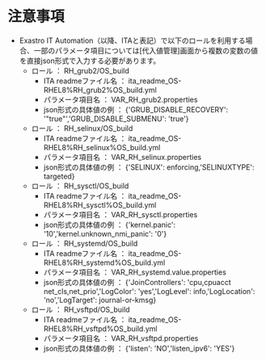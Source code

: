 # 注意事項

* Exastro IT Automation（以降、ITAと表記）で以下のロールを利用する場合、一部のパラメータ項目については[代入値管理]画面から複数の変数の値を直接json形式で入力する必要があります。 
  * ロール ： RH_grub2/OS_build  
    * ITA readmeファイル名 ： ita_readme_OS-RHEL8%RH_grub2%OS_build.yml  
    * パラメータ項目名 ： VAR_RH_grub2.properties  
    * json形式の具体値の例 ：  {'GRUB_DISABLE_RECOVERY': '"true"','GRUB_DISABLE_SUBMENU': 'true'}
  * ロール ： RH_selinux/OS_build  
    * ITA readmeファイル名 ： ita_readme_OS-RHEL8%RH_selinux%OS_build.yml  
    * パラメータ項目名 ： VAR_RH_selinux.properties  
    * json形式の具体値の例 ：  {'SELINUX': enforcing,'SELINUXTYPE': targeted}
  * ロール ： RH_sysctl/OS_build  
    * ITA readmeファイル名 ： ita_readme_OS-RHEL8%RH_sysctl%OS_build.yml  
    * パラメータ項目名 ： VAR_RH_sysctl.properties  
    * json形式の具体値の例 ：  {'kernel.panic': '10','kernel.unknown_nmi_panic': '0'}
  * ロール ： RH_systemd/OS_build  
    * ITA readmeファイル名 ： ita_readme_OS-RHEL8%RH_systemd%OS_build.yml  
    * パラメータ項目名 ： VAR_RH_systemd.value.properties  
    * json形式の具体値の例 ：  {'JoinControllers': 'cpu,cpuacct net_cls,net_prio','LogColor': 'yes','LogLevel': info,'LogLocation': 'no','LogTarget': journal-or-kmsg}
  * ロール ： RH_vsftpd/OS_build  
    * ITA readmeファイル名 ： ita_readme_OS-RHEL8%RH_vsftpd%OS_build.yml  
    * パラメータ項目名 ： VAR_RH_vsftpd.properties  
    * json形式の具体値の例 ：  {'listen': 'NO','listen_ipv6': 'YES'}
